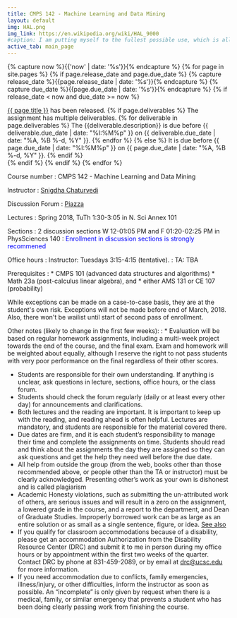 ```yaml
---
title: CMPS 142 - Machine Learning and Data Mining
layout: default
img: HAL.png
img_link: https://en.wikipedia.org/wiki/HAL_9000
#caption: I am putting myself to the fullest possible use, which is all I think that any conscious entity can ever hope to do. 
active_tab: main_page 
---
```


<!-- Display an alert about upcoming homework assignments -->
{% capture now %}{{'now' | date: '%s'}}{% endcapture %}
{% for page in site.pages %}
{% if page.release_date and page.due_date %}
{% capture release_date %}{{page.release_date | date: '%s'}}{% endcapture %}
{% capture due_date %}{{page.due_date | date: '%s'}}{% endcapture %}
{% if release_date < now and due_date >= now %}
<div class="alert alert-info">
<a href="{{page.url}}">{{ page.title }}</a> has been released.  
{% if page.deliverables %}
The assignment has multiple deliverables.
{% for deliverable in page.deliverables %}
The {{deliverable.description}} is due before {{ deliverable.due_date | date: "%I:%M%p" }} on {{ deliverable.due_date | date: "%A, %B %-d, %Y" }}.  
{% endfor %}
{% else %}
It is due before {{ page.due_date | date: "%I:%M%p" }} on {{ page.due_date | date: "%A, %B %-d, %Y" }}.
{% endif %}
</div>
{% endif %}
{% endif %}
{% endfor %}
<!-- End alert for upcoming homework assignments -->



Course number
: CMPS 142 - Machine Learning and Data Mining 

Instructor
: [Snigdha Chaturvedi](https://sites.google.com/site/snigdhac/)

Discussion Forum
: [Piazza](https://piazza.com/university_of_california_santa_cruz/spring2018/cmps142/home/)

Lectures
: Spring 2018, TuTh 1:30-3:05 in  	N. Sci Annex 101 

Sections
: 2 discussion sections W 12-01:05 PM and F 01:20-02:25 PM in PhysSciences 140 
: <font color="blue"> Enrollment in discussion sections is strongly recommened </font>


Office hours
: Instructor: Tuesdays 3:15-4:15 (tentative). 
: TA: TBA

Prerequisites
:	* CMPS  101  (advanced  data  structures  and  algorithms)
	* Math  23a  (post-calculus linear algebra), and 
	* either AMS 131 or CE 107 (probability)

<div class="alert alert-info"> While exceptions can be made on a case-to-case basis, they are at the student's own risk. Exceptions will not be made before end of March, 2018. Also, there won't be wailist until start of second pass of enrollment. </div>
 

Other notes (likely to change in the first few weeks):
: * Evaluation will be based on regular homework assignments, including a multi-week project towards the end of the course, and the final exam.  Exam and homework will be weighted about equally, although I reserve the right to not pass students with very poor performance on the final regardless of their other scores.
* Students  are  responsible  for  their  own  understanding.   If  anything  is  unclear,  ask questions in lecture, sections, office hours, or the class forum.
* Students should check the forum regularly (daily or at least every other day) for announcements and clarifications.
* Both  lectures  and  the  reading  are  important.   It  is  important  to  keep  up  with  the reading, and reading ahead is often helpful.  Lectures are mandatory, and students are responsible for the material covered there.
* Due dates are firm, and it is each student’s responsibility to manage their time and complete the assignments on time.  Students should read and think about the assignments the day they are assigned so they can ask questions and get the help they need well before the due date.
* All help from outside the group (from the web, books other than those recommended above, or people other than the TA or instructor) must be clearly acknowledged. Presenting other’s work as your own is dishonest and is called plagiarism
* Academic Honesty violations, such as submitting the un-attributed work of others, are
serious issues and will result in a zero on the assignment, a lowered grade in the course,
and a report to the department, and Dean of Graduate Studies.  Improperly borrowed
work can be as large as an entire solution or as small as a single sentence, figure, or
idea.  [See also](http://www.ucsc.edu/academics/academic_integrity/undergraduate_students)
* If  you  qualify  for  classroom  accommodations  because  of  a  disability,  please  get  an accommodation Authorization from the Disability Resource Center (DRC) and submit it to me in person during my office hours or by appointment within the first two weeks of the quarter.  Contact DRC by phone at 831-459-2089, or by email at drc@ucsc.edu for more information.
* If you need accommodation due to conflicts, family emergencies, illness/injury, or other difficulties, inform the instructor as soon as possible.  An “incomplete” is only given by request when there is a medical, family, or similar emergency that prevents a student who has been doing clearly passing work from finishing the course.


